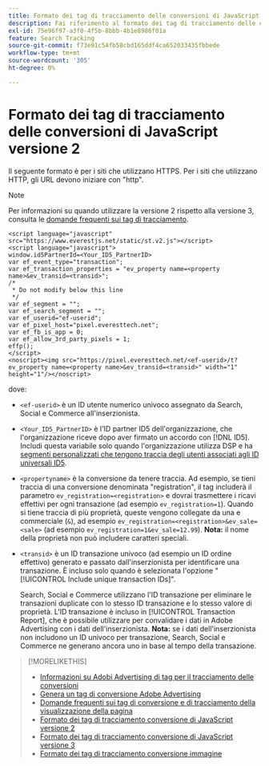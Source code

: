 ```yaml
---
title: Formato dei tag di tracciamento delle conversioni di JavaScript versione 2
description: Fai riferimento al formato dei tag di tracciamento delle conversioni di JavaScript versione 2.
exl-id: 75e96f97-a3f0-4f5b-8bbb-4b1e8986f01a
feature: Search Tracking
source-git-commit: f73e91c54fb58cbd165ddf4ca652033435fbbede
workflow-type: tm+mt
source-wordcount: '305'
ht-degree: 0%

---
```


# Formato dei tag di tracciamento delle conversioni di JavaScript versione 2

Il seguente formato è per i siti che utilizzano HTTPS. Per i siti che utilizzano HTTP, gli URL devono iniziare con &quot;http&quot;.

>[!NOTE]
>
>Per informazioni su quando utilizzare la versione 2 rispetto alla versione 3, consulta le [domande frequenti sui tag di tracciamento](/help/search-social-commerce/tracking/faqs-conversion-page-view-tracking-tags.md).

```
<script language="javascript" src="https://www.everestjs.net/static/st.v2.js"></script>
<script language="javascript">
window.id5PartnerId=<Your_ID5_PartnerID>
var ef_event_type="transaction";
var ef_transaction_properties = "ev_property name=<property name>&ev_transid=<transid>";
/*
 * Do not modify below this line
 */
var ef_segment = "";
var ef_search_segment = "";
var ef_userid="ef-userid";
var ef_pixel_host="pixel.everesttech.net";
var ef_fb_is_app = 0;
var ef_allow_3rd_party_pixels = 1;
effp();
</script>
<noscript><img src="https://pixel.everesttech.net/<ef-userid>/t?ev_property name=<property name>&ev_transid=<transid>" width="1" height="1"/></noscript>
```

dove:

* `<ef-userid>` è un ID utente numerico univoco assegnato da Search, Social e Commerce all&#39;inserzionista.

* `<Your_ID5_PartnerID>` è l&#39;ID partner ID5 dell&#39;organizzazione, che l&#39;organizzazione riceve dopo aver firmato un accordo con [!DNL ID5]. Includi questa variabile solo quando l&#39;organizzazione utilizza DSP e ha [segmenti personalizzati che tengono traccia degli utenti associati agli ID universali ID5](/help/dsp/audiences/universal-ids.md).

* `<propertyname>` è la conversione da tenere traccia. Ad esempio, se tieni traccia di una conversione denominata &quot;registration&quot;, il tag includerà il parametro `ev_registration=<registration>` e dovrai trasmettere i ricavi effettivi per ogni transazione (ad esempio `ev_registration=1`). Quando si tiene traccia di più proprietà, queste vengono collegate da una e commerciale (`&`), ad esempio `ev_registration=<registration>&ev_sale=<sale>` (ad esempio `ev_registration=1&ev_sale=12.99`). **Nota:** il nome della proprietà non può includere caratteri speciali.

* `<transid>` è un ID transazione univoco (ad esempio un ID ordine effettivo) generato e passato dall&#39;inserzionista per identificare una transazione. È incluso solo quando è selezionata l&#39;opzione &quot;[!UICONTROL Include unique transaction IDs]&quot;.

  Search, Social e Commerce utilizzano l&#39;ID transazione per eliminare le transazioni duplicate con lo stesso ID transazione e lo stesso valore di proprietà. L&#39;ID transazione è incluso in [!UICONTROL Transaction Report], che è possibile utilizzare per convalidare i dati in Adobe Advertising con i dati dell&#39;inserzionista. **Nota:** se i dati dell&#39;inserzionista non includono un ID univoco per transazione, Search, Social e Commerce ne generano ancora uno in base al tempo della transazione.

<!-- add more links -->

>[!MORELIKETHIS]
>
>* [Informazioni su Adobi Advertising di tag per il tracciamento delle conversioni](/help/search-social-commerce/tracking/conversion-tracking-advertising.md)
>* [Genera un tag di conversione Adobe Advertising](/help/search-social-commerce/tools/conversion-tag-generate.md)
>* [Domande frequenti sui tag di conversione e di tracciamento della visualizzazione della pagina](/help/search-social-commerce/tracking/faqs-conversion-page-view-tracking-tags.md)
>* [Formato dei tag di tracciamento conversione di JavaScript versione 2](format-conversion-tag-jsv2.md)
>* [Formato dei tag di tracciamento conversione di JavaScript versione 3](format-conversion-tag-jsv3.md)
>* [Formato dei tag di tracciamento conversione immagine](format-conversion-tag-image.md)
